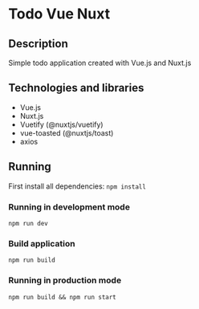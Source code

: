 # Todo Vue Nuxt

## Description

Simple todo application created with Vue.js and Nuxt.js

## Technologies and libraries

*   Vue.js
*   Nuxt.js
*   Vuetify (@nuxtjs/vuetify)
*   vue-toasted (@nuxtjs/toast)
*   axios

## Running

First install all dependencies: `npm install`

### Running in development mode

`npm run dev`

### Build application

`npm run build`

### Running in production mode

`npm run build && npm run start`
